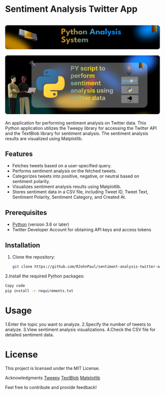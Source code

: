 # Sentiment Analysis Twitter App

<div align="center">
  <br>
      <img src="https://github.com/RJohnPaul/sentiment.py/blob/35a28a6d7fb99c7ebce1d98837034b1faf45d7eb/b1.png" alt="Project Banner">
  </br>
</div>

<div align="center">
  <br>
      <img src="https://github.com/RJohnPaul/sentiment.py/blob/e0cd54bcf578ffebb4be6a00fdca0f9ac393c4b3/b2.png" alt="Project Banner">
  </br>
</div>

<br/>
An application for performing sentiment analysis on Twitter data. This Python application utilizes the Tweepy library for accessing the Twitter API and the TextBlob library for sentiment analysis. The sentiment analysis results are visualized using Matplotlib.

## Features

- Fetches tweets based on a user-specified query.
- Performs sentiment analysis on the fetched tweets.
- Categorizes tweets into positive, negative, or neutral based on sentiment polarity.
- Visualizes sentiment analysis results using Matplotlib.
- Stores sentiment data in a CSV file, including Tweet ID, Tweet Text, Sentiment Polarity, Sentiment Category, and Created At.

## Prerequisites

- [Python](https://www.python.org/downloads/) (version 3.6 or later)
- Twitter Developer Account for obtaining API keys and access tokens

## Installation

1. Clone the repository:

   ```bash
   git clone https://github.com/RJohnPaul/sentiment-analysis-twitter-app.git
   
2.Install the required Python packages:

```bash
Copy code
pip install -r requirements.txt
```

# Usage
1.Enter the topic you want to analyze.
2.Specify the number of tweets to analyze.
3.View sentiment analysis visualizations.
4.Check the CSV file for detailed sentiment data.

# License
This project is licensed under the MIT License.

Acknowledgments
[Tweepy](https://www.tweepy.org/)
[TextBlob](https://textblob.readthedocs.io/en/dev/)
[Matplotlib](https://matplotlib.org/)

Feel free to contribute and provide feedback!
